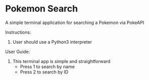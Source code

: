 # Pokemon Search
A simple terminal application for searching a Pokemon via PokeAPI

Instructions:

1. User should use a Python3 interpreter

User Guide:

1. This terminal app is simple and straightforward
    - Press 1 to search by name
    - Press 2 to search by ID